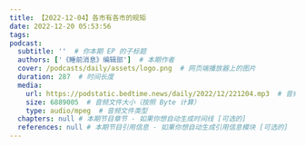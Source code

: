 ```yaml
---
title: 【2022-12-04】各市有各市的规矩
date: 2022-12-20 05:53:56
tags:
podcast:
  subtitle: ''  # 你本期 EP 的子标题
  authors: ['《睡前消息》编辑部']  # 本期作者
  cover: /podcasts/daily/assets/logo.png  # 网页端播放器上的图片
  duration: 287  # 时间长度
  media:
    url: https://podstatic.bedtime.news/daily/2022/12/221204.mp3  # 音频文件
    size: 6889005  # 音频文件大小（按照 Byte 计算）
    type: audio/mpeg  # 音频文件类型
  chapters: null # 本期节目章节 - 如果你想自动生成时间线 [可选的]
  references: null # 本期节目引用信息 - 如果你想自动生成引用信息模块 [可选的]
---
```

